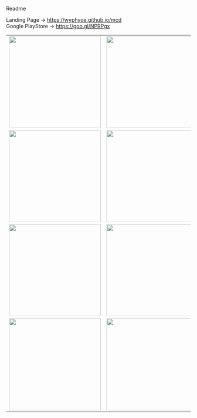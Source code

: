 Readme

Landing Page -> https://wyphyoe.github.io/mcd</br>
Google PlayStore -> https://goo.gl/NPRPgx

<p align="center">
<table align="center">
       <tr>
          <td><img src="https://github.com/wyphyoe/mcd-android/blob/master/assets/view1.png" width="250"></td>
          <td><img src="https://github.com/wyphyoe/mcd-android/blob/master/assets/view2.png" width="250"></td>
       </tr>
       <tr>
          <td><img src="https://github.com/wyphyoe/mcd-android/blob/master/assets/view3.png" width="250"></td>
          <td><img src="https://github.com/wyphyoe/mcd-android/blob/master/assets/view4.png" width="250"></td>
       </tr>
       <tr>
          <td><img src="https://github.com/wyphyoe/mcd-android/blob/master/assets/view5.png" width="250"></td>
          <td><img src="https://github.com/wyphyoe/mcd-android/blob/master/assets/view6.png" width="250"></td>
       </tr>
       <tr>
          <td><img src="https://github.com/wyphyoe/mcd-android/blob/master/assets/view7.png" width="250"></td>
          <td><img src="https://github.com/wyphyoe/mcd-android/blob/master/assets/view8.png" width="250"></td>
       </tr>
 </table>
</p>

